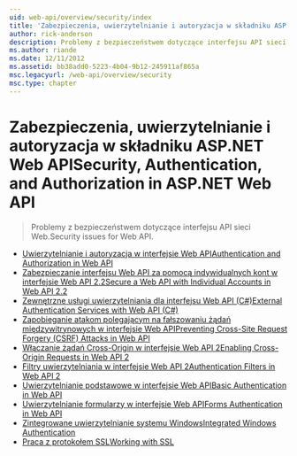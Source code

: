 ```yaml
---
uid: web-api/overview/security/index
title: 'Zabezpieczenia, uwierzytelnianie i autoryzacja w składniku ASP.NET Web API | Dokumentacja firmy Microsoft'
author: rick-anderson
description: Problemy z bezpieczeństwem dotyczące interfejsu API sieci Web.
ms.author: riande
ms.date: 12/11/2012
ms.assetid: bb38add0-5223-4b04-9b12-245911af865a
msc.legacyurl: /web-api/overview/security
msc.type: chapter
---
```

<a name="security-authentication-and-authorization-in-aspnet-web-api"></a><span data-ttu-id="19b73-103">Zabezpieczenia, uwierzytelnianie i autoryzacja w składniku ASP.NET Web API</span><span class="sxs-lookup"><span data-stu-id="19b73-103">Security, Authentication, and Authorization in ASP.NET Web API</span></span>
====================
> <span data-ttu-id="19b73-104">Problemy z bezpieczeństwem dotyczące interfejsu API sieci Web.</span><span class="sxs-lookup"><span data-stu-id="19b73-104">Security issues for Web API.</span></span>


- [<span data-ttu-id="19b73-105">Uwierzytelnianie i autoryzacja w interfejsie Web API</span><span class="sxs-lookup"><span data-stu-id="19b73-105">Authentication and Authorization in Web API</span></span>](authentication-and-authorization-in-aspnet-web-api.md)
- [<span data-ttu-id="19b73-106">Zabezpieczanie interfejsu Web API za pomocą indywidualnych kont w interfejsie Web API 2.2</span><span class="sxs-lookup"><span data-stu-id="19b73-106">Secure a Web API with Individual Accounts in Web API 2.2</span></span>](individual-accounts-in-web-api.md)
- [<span data-ttu-id="19b73-107">Zewnętrzne usługi uwierzytelniania dla interfejsu Web API (C#)</span><span class="sxs-lookup"><span data-stu-id="19b73-107">External Authentication Services with Web API (C#)</span></span>](external-authentication-services.md)
- [<span data-ttu-id="19b73-108">Zapobieganie atakom polegającym na fałszowaniu żądań międzywitrynowych w interfejsie Web API</span><span class="sxs-lookup"><span data-stu-id="19b73-108">Preventing Cross-Site Request Forgery (CSRF) Attacks in Web API</span></span>](preventing-cross-site-request-forgery-csrf-attacks.md)
- [<span data-ttu-id="19b73-109">Włączanie żądań Cross-Origin w interfejsie Web API 2</span><span class="sxs-lookup"><span data-stu-id="19b73-109">Enabling Cross-Origin Requests in Web API 2</span></span>](enabling-cross-origin-requests-in-web-api.md)
- [<span data-ttu-id="19b73-110">Filtry uwierzytelniania w interfejsie Web API 2</span><span class="sxs-lookup"><span data-stu-id="19b73-110">Authentication Filters in Web API 2</span></span>](authentication-filters.md)
- [<span data-ttu-id="19b73-111">Uwierzytelnianie podstawowe w interfejsie Web API</span><span class="sxs-lookup"><span data-stu-id="19b73-111">Basic Authentication in Web API</span></span>](basic-authentication.md)
- [<span data-ttu-id="19b73-112">Uwierzytelnianie formularzy w interfejsie Web API</span><span class="sxs-lookup"><span data-stu-id="19b73-112">Forms Authentication in Web API</span></span>](forms-authentication.md)
- [<span data-ttu-id="19b73-113">Zintegrowane uwierzytelnianie systemu Windows</span><span class="sxs-lookup"><span data-stu-id="19b73-113">Integrated Windows Authentication</span></span>](integrated-windows-authentication.md)
- [<span data-ttu-id="19b73-114">Praca z protokołem SSL</span><span class="sxs-lookup"><span data-stu-id="19b73-114">Working with SSL</span></span>](working-with-ssl-in-web-api.md)
